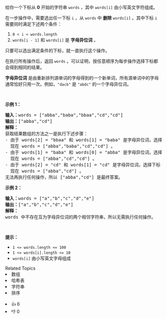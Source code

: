 <p>给你一个下标从 <strong>0</strong> 开始的字符串 <code>words</code> ，其中 <code>words[i]</code> 由小写英文字符组成。</p>

<p>在一步操作中，需要选出任一下标 <code>i</code> ，从 <code>words</code> 中 <strong>删除</strong> <code>words[i]</code> 。其中下标 <code>i</code> 需要同时满足下述两个条件：</p>

<ol>
	<li><code>0 &lt; i &lt; words.length</code></li>
	<li><code>words[i - 1]</code> 和 <code>words[i]</code> 是 <strong>字母异位词</strong> 。</li>
</ol>

<p>只要可以选出满足条件的下标，就一直执行这个操作。</p>

<p>在执行所有操作后，返回 <code>words</code> 。可以证明，按任意顺序为每步操作选择下标都会得到相同的结果。</p>

<p><strong>字母异位词</strong> 是由重新排列源单词的字母得到的一个新单词，所有源单词中的字母通常恰好只用一次。例如，<code>"dacb"</code> 是 <code>"abdc"</code> 的一个字母异位词。</p>

<p>&nbsp;</p>

<p><strong>示例 1：</strong></p>

<pre><strong>输入：</strong>words = ["abba","baba","bbaa","cd","cd"]
<strong>输出：</strong>["abba","cd"]
<strong>解释：</strong>
获取结果数组的方法之一是执行下述步骤：
- 由于 words[2] = "bbaa" 和 words[1] = "baba" 是字母异位词，选择下标 2 并删除 words[2] 。
  现在 words = ["abba","baba","cd","cd"] 。
- 由于 words[1] = "baba" 和 words[0] = "abba" 是字母异位词，选择下标 1 并删除 words[1] 。
  现在 words = ["abba","cd","cd"] 。
- 由于 words[2] = "cd" 和 words[1] = "cd" 是字母异位词，选择下标 2 并删除 words[2] 。
  现在 words = ["abba","cd"] 。
无法再执行任何操作，所以 ["abba","cd"] 是最终答案。</pre>

<p><strong>示例 2：</strong></p>

<pre><strong>输入：</strong>words = ["a","b","c","d","e"]
<strong>输出：</strong>["a","b","c","d","e"]
<strong>解释：</strong>
words 中不存在互为字母异位词的两个相邻字符串，所以无需执行任何操作。</pre>

<p>&nbsp;</p>

<p><strong>提示：</strong></p>

<ul>
	<li><code>1 &lt;= words.length &lt;= 100</code></li>
	<li><code>1 &lt;= words[i].length &lt;= 10</code></li>
	<li><code>words[i]</code> 由小写英文字母组成</li>
</ul>
<div><div>Related Topics</div><div><li>数组</li><li>哈希表</li><li>字符串</li><li>排序</li></div></div><br><div><li>👍 6</li><li>👎 0</li></div>